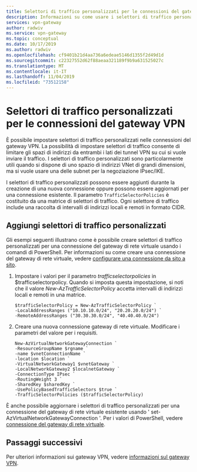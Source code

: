 ```yaml
---
title: Selettori di traffico personalizzati per le connessioni del gateway VPN di Azure | Microsoft Docs
description: Informazioni su come usare i selettori di traffico personalizzati nelle connessioni gateway VPN
services: vpn-gateway
author: radwiv
ms.service: vpn-gateway
ms.topic: conceptual
ms.date: 10/17/2019
ms.author: radwiv
ms.openlocfilehash: cf9401b21d4aa736a6edeae5146d1355f2d49d1d
ms.sourcegitcommit: c22327552d62f88aeaa321189f9b9a631525027c
ms.translationtype: MT
ms.contentlocale: it-IT
ms.lasthandoff: 11/04/2019
ms.locfileid: "73512158"
---
```

# <a name="custom-traffic-selectors-for-vpn-gateway-connections"></a>Selettori di traffico personalizzati per le connessioni del gateway VPN

È possibile impostare selettori di traffico personalizzati nelle connessioni del gateway VPN. La possibilità di impostare selettori di traffico consente di limitare gli spazi di indirizzi da entrambi i lati dei tunnel VPN su cui si vuole inviare il traffico. I selettori di traffico personalizzati sono particolarmente utili quando si dispone di uno spazio di indirizzi VNet di grandi dimensioni, ma si vuole usare una delle subnet per la negoziazione IPsec/IKE.

I selettori di traffico personalizzati possono essere aggiunti durante la creazione di una nuova connessione oppure possono essere aggiornati per una connessione esistente. Il parametro `TrafficSelectorPolicies` è costituito da una matrice di selettori di traffico. Ogni selettore di traffico include una raccolta di intervalli di indirizzi locali e remoti in formato CIDR.

## <a name="add-custom-traffic-selectors"></a>Aggiungi selettori di traffico personalizzati

Gli esempi seguenti illustrano come è possibile creare selettori di traffico personalizzati per una connessione del gateway di rete virtuale usando i comandi di PowerShell. Per informazioni su come creare una connessione del gateway di rete virtuale, vedere [configurare una connessione da sito a sito](vpn-gateway-create-site-to-site-rm-powershell.md).

1. Impostare i valori per il parametro *trafficselectorpolicies* in $trafficselectorpolicy. Quando si imposta questa impostazione, si noti che il valore *New-AzTrafficSelectorPolicy* accetta intervalli di indirizzi locali e remoti in una matrice.

   ```azurepowershell-interactive
   $trafficSelectorPolicy = New-AzTrafficSelectorPolicy `
   -LocalAddressRanges ("10.10.10.0/24", "20.20.20.0/24") `
   -RemoteAddressRanges ("30.30.30.0/24", "40.40.40.0/24")
   ```
2. Creare una nuova connessione gateway di rete virtuale. Modificare i parametri del valore per i requisiti.

   ```azurepowershell-interactive
   New-AzVirtualNetworkGatewayConnection `
   -ResourceGroupName $rgname `
   -name $vnetConnectionName `
   -location $location `
   -VirtualNetworkGateway1 $vnetGateway `
   -LocalNetworkGateway2 $localnetGateway `
   -ConnectionType IPsec `
   -RoutingWeight 3 `
   -SharedKey $sharedKey `
   -UsePolicyBasedTrafficSelectors $true `
   -TrafficSelectorPolicies ($trafficSelectorPolicy)
   ```

È anche possibile aggiornare i selettori di traffico personalizzati per una connessione del gateway di rete virtuale esistente usando ' set-AzVirtualNetworkGatewayConnection '. Per i valori di PowerShell, vedere [connessione del gateway di rete virtuale](https://docs.microsoft.com/powershell/module/az.network/new-azvirtualnetworkgatewayconnection?).

## <a name="next-steps"></a>Passaggi successivi

Per ulteriori informazioni sui gateway VPN, vedere [informazioni sul gateway VPN](vpn-gateway-about-vpngateways.md).
